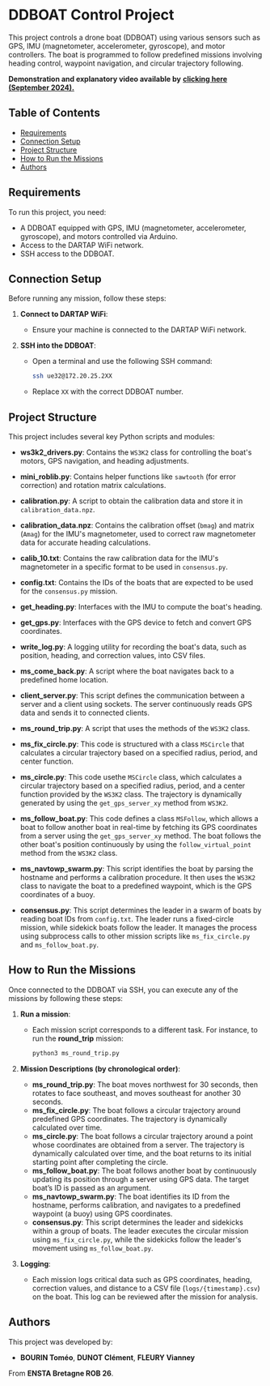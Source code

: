 # DDBOAT Control Project

This project controls a drone boat (DDBOAT) using various sensors such as GPS, IMU (magnetometer, accelerometer, gyroscope), and motor controllers. The boat is programmed to follow predefined missions involving heading control, waypoint navigation, and circular trajectory following.

**Demonstration and explanatory video available by** [**clicking here (September 2024).**](https://www.youtube.com/watch?v=n9koBU_pk7A)

## Table of Contents
- [Requirements](#requirements)
- [Connection Setup](#connection-setup)
- [Project Structure](#project-structure)
- [How to Run the Missions](#how-to-run-the-missions)
- [Authors](#authors)

## Requirements
To run this project, you need:
- A DDBOAT equipped with GPS, IMU (magnetometer, accelerometer, gyroscope), and motors controlled via Arduino.
- Access to the DARTAP WiFi network.
- SSH access to the DDBOAT.

## Connection Setup

Before running any mission, follow these steps:

1. **Connect to DARTAP WiFi**:
   - Ensure your machine is connected to the DARTAP WiFi network.

2. **SSH into the DDBOAT**:
   - Open a terminal and use the following SSH command:
     ```bash
     ssh ue32@172.20.25.2XX
     ```
   - Replace `XX` with the correct DDBOAT number.

## Project Structure

This project includes several key Python scripts and modules:

- **ws3k2_drivers.py**: Contains the `WS3K2` class for controlling the boat's motors, GPS navigation, and heading adjustments.
- **mini_roblib.py**: Contains helper functions like `sawtooth` (for error correction) and rotation matrix calculations.
- **calibration.py**: A script to obtain the calibration data and store it in `calibration_data.npz`.
- **calibration_data.npz**: Contains the calibration offset (`bmag`) and matrix (`Amag`) for the IMU's magnetometer, used to correct raw magnetometer data for accurate heading calculations.
- **calib_10.txt**: Contains the raw calibration data for the IMU's magnetometer in a specific format to be used in `consensus.py`.
- **config.txt**: Contains the IDs of the boats that are expected to be used for the `consensus.py` mission.

- **get_heading.py**: Interfaces with the IMU to compute the boat's heading.
- **get_gps.py**: Interfaces with the GPS device to fetch and convert GPS coordinates.
- **write_log.py**: A logging utility for recording the boat's data, such as position, heading, and correction values, into CSV files.
- **ms_come_back.py**: A script where the boat navigates back to a predefined home location.
- **client_server.py**: This script defines the communication between a server and a client using sockets. The server continuously reads GPS data and sends it to connected clients.

- **ms_round_trip.py**: A script that uses the methods of the `WS3K2` class.
- **ms_fix_circle.py**: This code is structured with a class `MSCircle` that calculates a circular trajectory based on a specified radius, period, and center function.
- **ms_circle.py**: This code usethe `MSCircle` class, which calculates a circular trajectory based on a specified radius, period, and a center function provided by the `WS3K2` class. The trajectory is dynamically generated by using the `get_gps_server_xy` method from `WS3K2`.
- **ms_follow_boat.py**: This code defines a class `MSFollow`, which allows a boat to follow another boat in real-time by fetching its GPS coordinates from a server using the `get_gps_server_xy` method. The boat follows the other boat's position continuously by using the `follow_virtual_point` method from the `WS3K2` class.
- **ms_navtowp_swarm.py**: This script identifies the boat by parsing the hostname and performs a calibration procedure. It then uses the `WS3K2` class to navigate the boat to a predefined waypoint, which is the GPS coordinates of a buoy.
- **consensus.py**: This script determines the leader in a swarm of boats by reading boat IDs from `config.txt`. The leader runs a fixed-circle mission, while sidekick boats follow the leader. It manages the process using subprocess calls to other mission scripts like `ms_fix_circle.py` and `ms_follow_boat.py`.


## How to Run the Missions

Once connected to the DDBOAT via SSH, you can execute any of the missions by following these steps:

1. **Run a mission**:
   - Each mission script corresponds to a different task. For instance, to run the **round_trip** mission:
     ```bash
     python3 ms_round_trip.py
     ```

2. **Mission Descriptions (by chronological order)**:
   - **ms_round_trip.py**: The boat moves northwest for 30 seconds, then rotates to face southeast, and moves southeast for another 30 seconds.
   - **ms_fix_circle.py**: The boat follows a circular trajectory around predefined GPS coordinates. The trajectory is dynamically calculated over time.
   - **ms_circle.py**: The boat follows a circular trajectory around a point whose coordinates are obtained from a server. The trajectory is dynamically calculated over time, and the boat returns to its initial starting point after completing the circle.
   - **ms_follow_boat.py**: The boat follows another boat by continuously updating its position through a server using GPS data. The target boat’s ID is passed as an argument.
   - **ms_navtowp_swarm.py**: The boat identifies its ID from the hostname, performs calibration, and navigates to a predefined waypoint (a buoy) using GPS coordinates.
   - **consensus.py**: This script determines the leader and sidekicks within a group of boats. The leader executes the circular mission using `ms_fix_circle.py`, while the sidekicks follow the leader's movement using `ms_follow_boat.py`.

3. **Logging**:
   - Each mission logs critical data such as GPS coordinates, heading, correction values, and distance to a CSV file (`logs/{timestamp}.csv`) on the boat. This log can be reviewed after the mission for analysis.

## Authors

This project was developed by:
- **BOURIN Toméo**, **DUNOT Clément**, **FLEURY Vianney** 

From **ENSTA Bretagne ROB 26**.
